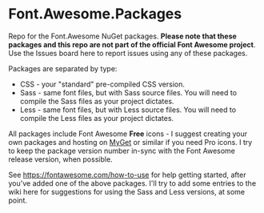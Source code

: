 # Font.Awesome.Packages

Repo for the Font.Awesome NuGet packages. **Please note that these packages and this repo are not part of the official Font Awesome project**. Use the Issues board here to report issues using any of these packages.

Packages are separated by type:

- CSS - your "standard" pre-compiled CSS version.
- Sass - same font files, but with Sass source files. You will need to compile the Sass files as your project dictates.
- Less - same font files, but with Less source files. You will need to compile the Less files as your project dictates.

All packages include Font Awesome **Free** icons - I suggest creating your own packages and hosting on [MyGet](https://www.myget.org/) or similar if you need Pro icons. I try to keep the package version number in-sync with the Font Awesome release version, when possible.

See https://fontawesome.com/how-to-use for help getting started, after you've added one of the above packages. I'll try to add some entries to the wiki here for suggestions for using the Sass and Less versions, at some point.
